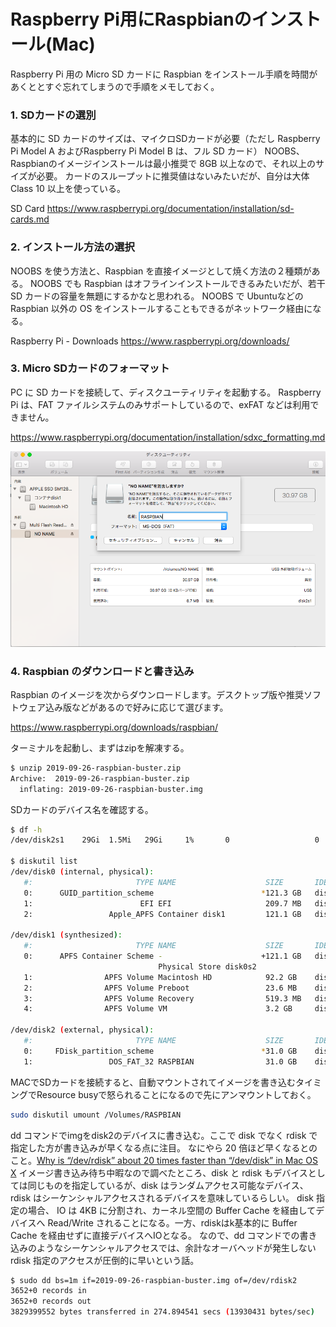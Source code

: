 # Raspberry Pi用にRaspbianのインストール(Mac)


Raspberry Pi 用の Micro SD カードに Raspbian をインストール手順を時間があくととすぐ忘れてしまうので手順をメモしておく。

### 1. SDカードの選別
基本的に SD カードのサイズは、マイクロSDカードが必要（ただし Raspberry Pi Model A およびRaspberry Pi Model B は、フル SD カード）
NOOBS、Raspbianのイメージインストールは最小推奨で 8GB 以上なので、それ以上のサイズが必要。
カードのスループットに推奨値はないみたいだが、自分は大体 Class 10 以上を使っている。

SD Card
https://www.raspberrypi.org/documentation/installation/sd-cards.md

### 2. インストール方法の選択 
NOOBS を使う方法と、Raspbian を直接イメージとして焼く方法の２種類がある。
NOOBS でも Raspbian はオフラインインストールできるみたいだが、若干 SD カードの容量を無題にするかなと思われる。
NOOBS で Ubuntuなどの Raspbian 以外の OS をインストールすることもできるがネットワーク経由になる。

Raspberry Pi - Downloads
https://www.raspberrypi.org/downloads/

### 3. Micro SDカードのフォーマット
PC に SD カードを接続して、ディスクユーティリティを起動する。
Raspberry Pi は、FAT ファイルシステムのみサポートしているので、exFAT などは利用できません。

https://www.raspberrypi.org/documentation/installation/sdxc_formatting.md

![20191111_raspbian](/img/20191111_raspbian/1_diskutility.png)

### 4. Raspbian のダウンロードと書き込み
Raspbian のイメージを次からダウンロードします。デスクトップ版や推奨ソフトウェア込み版などがあるので好みに応じて選びます。

https://www.raspberrypi.org/downloads/raspbian/

ターミナルを起動し、まずはzipを解凍する。

```sh
$ unzip 2019-09-26-raspbian-buster.zip 
Archive:  2019-09-26-raspbian-buster.zip
  inflating: 2019-09-26-raspbian-buster.img 
```

SDカードのデバイス名を確認する。

```sh
$ df -h
/dev/disk2s1    29Gi  1.5Mi   29Gi     1%       0                   0  100%   /Volumes/RASPBIAN

$ diskutil list
/dev/disk0 (internal, physical):
   #:                       TYPE NAME                    SIZE       IDENTIFIER
   0:      GUID_partition_scheme                        *121.3 GB   disk0
   1:                        EFI EFI                     209.7 MB   disk0s1
   2:                 Apple_APFS Container disk1         121.1 GB   disk0s2

/dev/disk1 (synthesized):
   #:                       TYPE NAME                    SIZE       IDENTIFIER
   0:      APFS Container Scheme -                      +121.1 GB   disk1
                                 Physical Store disk0s2
   1:                APFS Volume Macintosh HD            92.2 GB    disk1s1
   2:                APFS Volume Preboot                 23.6 MB    disk1s2
   3:                APFS Volume Recovery                519.3 MB   disk1s3
   4:                APFS Volume VM                      3.2 GB     disk1s4

/dev/disk2 (external, physical):
   #:                       TYPE NAME                    SIZE       IDENTIFIER
   0:     FDisk_partition_scheme                        *31.0 GB    disk2
   1:                 DOS_FAT_32 RASPBIAN                31.0 GB    disk2s1
```

MACでSDカードを接続すると、自動マウントされてイメージを書き込むタイミングでResource busyで怒られることになるので先にアンマウントしておく。

```sh
sudo diskutil umount /Volumes/RASPBIAN
```

dd コマンドでimgをdisk2のデバイスに書き込む。ここで disk でなく rdisk で指定した方が書き込みが早くなる点に注目。
なにやら 20 倍ほど早くなるとのこと。[Why is “/dev/rdisk” about 20 times faster than “/dev/disk” in Mac OS X](https://superuser.com/questions/631592/why-is-dev-rdisk-about-20-times-faster-than-dev-disk-in-mac-os-x)
イメージ書き込み待ち中暇なので調べたところ、disk と rdisk もデバイスとしては同じものを指定しているが、disk はランダムアクセス可能なデバイス、rdisk はシーケンシャルアクセスされるデバイスを意味しているらしい。
disk 指定の場合、 IO は 4KB に分割され、カーネル空間の Buffer Cache を経由してデバイスへ Read/Write されることになる。一方、rdiskはk基本的に Buffer Cache を経由せずに直接デバイスへIOとなる。
なので、dd コマンドでの書き込みのようなシーケンシャルアクセスでは、余計なオーバヘッドが発生しない rdisk 指定のアクセスが圧倒的に早いという話。

```sh
$ sudo dd bs=1m if=2019-09-26-raspbian-buster.img of=/dev/rdisk2
3652+0 records in
3652+0 records out
3829399552 bytes transferred in 274.894541 secs (13930431 bytes/sec)
```